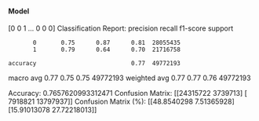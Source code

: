 #### Model
[0 0 1 ... 0 0 0]
Classification Report:
              precision    recall  f1-score   support

           0       0.75      0.87      0.81  28055435
           1       0.79      0.64      0.70  21716758

    accuracy                           0.77  49772193
   macro avg       0.77      0.75      0.75  49772193
weighted avg       0.77      0.77      0.76  49772193

Accuracy: 0.7657620993312471
Confusion Matrix:
[[24315722  3739713]
 [ 7918821 13797937]]
Confusion Matrix (%):
[[48.8540298   7.51365928]
 [15.91013078 27.72218013]]
